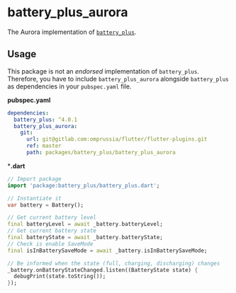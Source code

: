 # battery_plus_aurora

The Aurora implementation of [`battery_plus`](https://pub.dev/packages/battery_plus).

## Usage

This package is not an _endorsed_ implementation of `battery_plus`. 
Therefore, you have to include `battery_plus_aurora` alongside `battery_plus` as dependencies in your `pubspec.yaml` file.

**pubspec.yaml**

```yaml
dependencies:
  battery_plus: ^4.0.1
  battery_plus_aurora:
    git:
      url: git@gitlab.com:omprussia/flutter/flutter-plugins.git
      ref: master
      path: packages/battery_plus/battery_plus_aurora
```

***.dart**

```dart
// Import package
import 'package:battery_plus/battery_plus.dart';

// Instantiate it
var battery = Battery();

// Get current battery level
final batteryLevel = await _battery.batteryLevel;
// Get current battery state
final batteryState = await _battery.batteryState;
// Check is enable SaveMode
final isInBatterySaveMode = await _battery.isInBatterySaveMode;

// Be informed when the state (full, charging, discharging) changes
_battery.onBatteryStateChanged.listen((BatteryState state) {
  debugPrint(state.toString());
});
```
